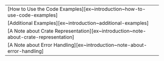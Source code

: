 ||
|---|
| [How to Use the Code Examples][ex~introduction~how-to-use-code-examples] |
| [Additional Examples][ex~introduction~additional-examples] |
| [A Note about Crate Representation][ex~introduction~note-about-crate-representation] |
| [A Note about Error Handling][ex~introduction~note-about-error-handling] |
